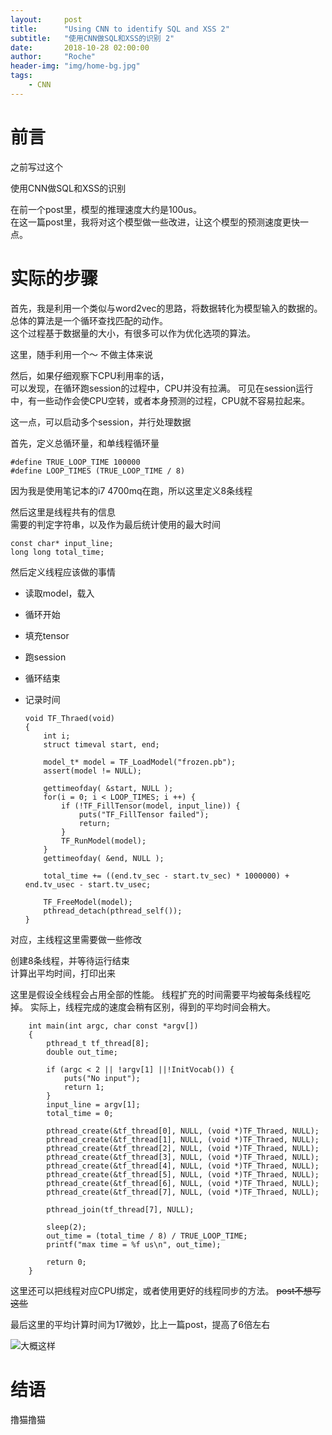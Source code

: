 ```yaml
---
layout:     post
title:      "Using CNN to identify SQL and XSS 2"
subtitle:   "使用CNN做SQL和XSS的识别 2"
date:       2018-10-28 02:00:00 
author:     "Roche" 
header-img: "img/home-bg.jpg" 
tags:
    - CNN 
---
```


# 前言

之前写过这个

使用CNN做SQL和XSS的识别

在前一个post里，模型的推理速度大约是100us。  
在这一篇post里，我将对这个模型做一些改进，让这个模型的预测速度更快一点。

# 实际的步骤

首先，我是利用一个类似与word2vec的思路，将数据转化为模型输入的数据的。  
总体的算法是一个循环查找匹配的动作。  
这个过程基于数据量的大小，有很多可以作为优化选项的算法。  

这里，随手利用一个～
不做主体来说

然后，如果仔细观察下CPU利用率的话，  
可以发现，在循环跑session的过程中，CPU并没有拉满。
可见在session运行中，有一些动作会使CPU空转，或者本身预测的过程，CPU就不容易拉起来。

这一点，可以启动多个session，并行处理数据

首先，定义总循环量，和单线程循环量

    #define TRUE_LOOP_TIME 100000
    #define LOOP_TIMES (TRUE_LOOP_TIME / 8)

因为我是使用笔记本的i7 4700mq在跑，所以这里定义8条线程  

然后这里是线程共有的信息  
需要的判定字符串，以及作为最后统计使用的最大时间

    const char* input_line;
    long long total_time;

然后定义线程应该做的事情

-   读取model，载入
-   循环开始
-   填充tensor
-   跑session
-   循环结束
-   记录时间


        void TF_Thraed(void)
        {
            int i;
            struct timeval start, end;

            model_t* model = TF_LoadModel("frozen.pb");
            assert(model != NULL);
            
            gettimeofday( &start, NULL );
            for(i = 0; i < LOOP_TIMES; i ++) {
                if (!TF_FillTensor(model, input_line)) {
                    puts("TF_FillTensor failed");
                    return;
                }
                TF_RunModel(model);
            }
            gettimeofday( &end, NULL );

            total_time += ((end.tv_sec - start.tv_sec) * 1000000) + end.tv_usec - start.tv_usec;

            TF_FreeModel(model);
            pthread_detach(pthread_self());
        }


对应，主线程这里需要做一些修改

创建8条线程，并等待运行结束  
计算出平均时间，打印出来

这里是假设全线程会占用全部的性能。
线程扩充的时间需要平均被每条线程吃掉。
实际上，线程完成的速度会稍有区别，得到的平均时间会稍大。

        int main(int argc, char const *argv[])
        {
            pthread_t tf_thread[8];
            double out_time;
            
            if (argc < 2 || !argv[1] ||!InitVocab()) {
                puts("No input");
                return 1;
            }
            input_line = argv[1];
            total_time = 0;

            pthread_create(&tf_thread[0], NULL, (void *)TF_Thraed, NULL);
            pthread_create(&tf_thread[1], NULL, (void *)TF_Thraed, NULL);
            pthread_create(&tf_thread[2], NULL, (void *)TF_Thraed, NULL);
            pthread_create(&tf_thread[3], NULL, (void *)TF_Thraed, NULL);
            pthread_create(&tf_thread[4], NULL, (void *)TF_Thraed, NULL);
            pthread_create(&tf_thread[5], NULL, (void *)TF_Thraed, NULL);
            pthread_create(&tf_thread[6], NULL, (void *)TF_Thraed, NULL);
            pthread_create(&tf_thread[7], NULL, (void *)TF_Thraed, NULL);

            pthread_join(tf_thread[7], NULL);

            sleep(2);
            out_time = (total_time / 8) / TRUE_LOOP_TIME;
            printf("max time = %f us\n", out_time);

            return 0;
        }

这里还可以把线程对应CPU绑定，或者使用更好的线程同步的方法。
~~post不想写这些~~

最后这里的平均计算时间为17微妙，比上一篇post，提高了6倍左右

![大概这样](https://roche-k.github.io/img/in-post/deep_learnig/2018-10-28-time.png)


# 结语

撸猫撸猫

